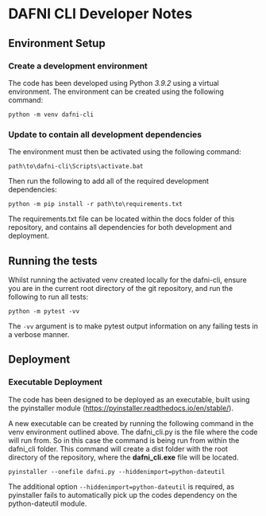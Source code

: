# DAFNI CLI Developer Notes

## Environment Setup
### Create a development environment
The code has been developed using Python *3.9.2* using a virtual environment.
The environment can be created using the following command:

`python -m venv dafni-cli`

### Update to contain all development dependencies
The environment must then be activated using the following command:

`path\to\dafni-cli\Scripts\activate.bat`

Then run the following to add all of the required development dependencies:

`python -m pip install -r path\to\requirements.txt`

The requirements.txt file can be located within the docs folder of this repository, and contains all dependencies for both development and deployment.

## Running the tests
Whilst running the activated venv created locally for the dafni-cli, ensure you are in the current root directory of the git repository, and run the following to run all tests:

`python -m pytest -vv`

The `-vv` argument is to make pytest output information on any failing tests in a verbose manner.

## Deployment 

### Executable Deployment
The code has been designed to be deployed as an executable, built using the pyinstaller module (https://pyinstaller.readthedocs.io/en/stable/).

A new executable can be created by running the following command in the venv environment outlined above. The dafni_cli.py is the file where the code will run from. So in this case the command is being run from within the dafni_cli folder. This command will create a dist folder with the root directory of the repository, where the **dafni_cli.exe** file will be located.

`pyinstaller --onefile dafni.py --hiddenimport=python-dateutil`

The additional option `--hiddenimport=python-dateutil` is required, as pyinstaller fails to automatically pick up the codes dependency on the python-dateutil module.

